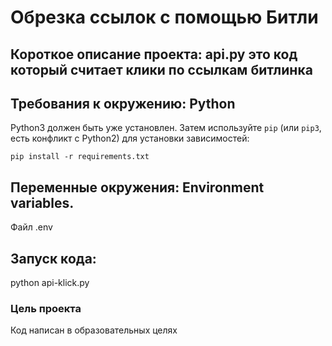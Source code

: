 # Обрезка ссылок с помощью Битли

## Короткое описание проекта: api.py это код который считает клики по ссылкам битлинка

## Требования к окружению: Python

Python3 должен быть уже установлен. 
Затем используйте `pip` (или `pip3`, есть конфликт с Python2) для установки зависимостей:
```
pip install -r requirements.txt
```

## Переменные окружения: Environment variables.
Файл .env

## Запуск кода:
   python api-klick.py




### Цель проекта

Код написан в образовательных целях
